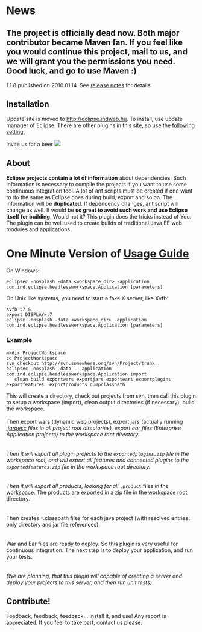 # News #

## The project is officially dead now. Both major contributor became Maven fan. If you feel like you would continue this project, mail to us, and we will grant you the permissions you need. Good luck, and go to use Maven :) ##

1.1.8 published on 2010.01.14. See [release notes](http://bit.ly/4CNOtY) for details

## Installation ##
Update site is moved to http://eclipse.indweb.hu.
To install, use update manager of Eclipse. There are other plugins in this site, so use the [following setting.](http://headlesseclipse.googlecode.com/svn/pictures/install.png)

Invite us for a beer
<a href='http://bit.ly/29b7mZ'><img src='https://www.paypal.com/en_US/i/btn/btn_donateCC_LG.gif' /></a>
## About ##
**Eclipse projects contain a lot of information** about dependencies. Such information is necessary to compile the projects if you want to use some continuous integration tool. A lot of ant scripts must be created if one want to do the same as Eclipse does during build, export and so on. The information will be **duplicated**. If dependency changes, ant script will change as well. It would be **so great to avoid such work and use Eclipse itself for building**. Would not it? This plugin does the tricks instead of You. The plugin can be well used to create builds of traditional Java EE web modules and applications.

# One Minute Version of [Usage Guide](http://code.google.com/p/headlesseclipse/wiki/Documentation) #


On Windows:
```
eclipsec -nosplash -data <workspace_dir> -application com.ind.eclipse.headlessworkspace.Application [parameters]
```
On Unix like systems, you need to start a fake X server, like Xvfb:
```
Xvfb :7 &
export DISPLAY=:7
eclipse -nosplash -data <workspace_dir> -application com.ind.eclipse.headlessworkspace.Application [parameters]
```
### Example ###
```
mkdir ProjectWorkspace
cd ProjectWorkspace
svn checkout http://svn.somewhere.org/svn/Project/trunk .
eclipsec -nosplash -data . -application com.ind.eclipse.headlessworkspace.Application import 
   clean build exportwars exportjars exportears exportplugins exportfeatures  exportproducts dumpclasspath
```
This will create a directory, check out projects from svn, then call this plugin to setup a workspace (import), clean output directories (if necessary), build the workspace.
<br><br>
Then export wars (dynamic web projects), export jars (actually running <a href='JarDesc.md'>*.jardesc</a> files in all project root directories), export ear files (Enterprise Application projects)  to the workspace root directory.<br>
<br><br>
Then it will export all plugin projects to the <code>exportedplugins.zip</code> file in the workspace root, and will export all features and connected plugins to the <code>exportedfeatures.zip</code> file in the workspace root directory.<br>
<br><br>
Then it will export all products, looking for all <code>*.product</code> files in the workspace. The products are exported in a zip file in the workspace root directory.<br>
<br><br>
Then creates <code>*</code>.classpath files for each java project (with resolved entries: only directory and jar file references).<br>
<br><br>
War and Ear files are ready to deploy. So this plugin is very useful for continuous integration. The next step is to deploy your application, and run your tests.<br>
<br><br>
<i>(We are planning, that this plugin will capable of creating a server and deploy your projects to this server, and then run unit tests)</i>

<h2>Contribute!</h2>
Feedback, feedback, feedback... Install it, and use! Any report is appreciated. If you feel to take part, contact us please.